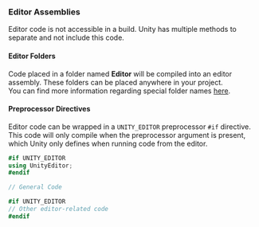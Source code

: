 ### Editor Assemblies
Editor code is not accessible in a build. Unity has multiple methods to separate and not include this code.

#### Editor Folders
Code placed in a folder named **Editor** will be compiled into an editor assembly. These folders can be placed anywhere in your project.   
You can find more information regarding special folder names [here](https://docs.unity3d.com/Manual/SpecialFolders.html).

#### Preprocessor Directives
Editor code can be wrapped in a `UNITY_EDITOR` preprocessor `#if` directive.  
This code will only compile when the preprocessor argument is present, which Unity only defines when running code from the editor.

```csharp
#if UNITY_EDITOR
using UnityEditor;
#endif

// General Code

#if UNITY_EDITOR
// Other editor-related code
#endif
```